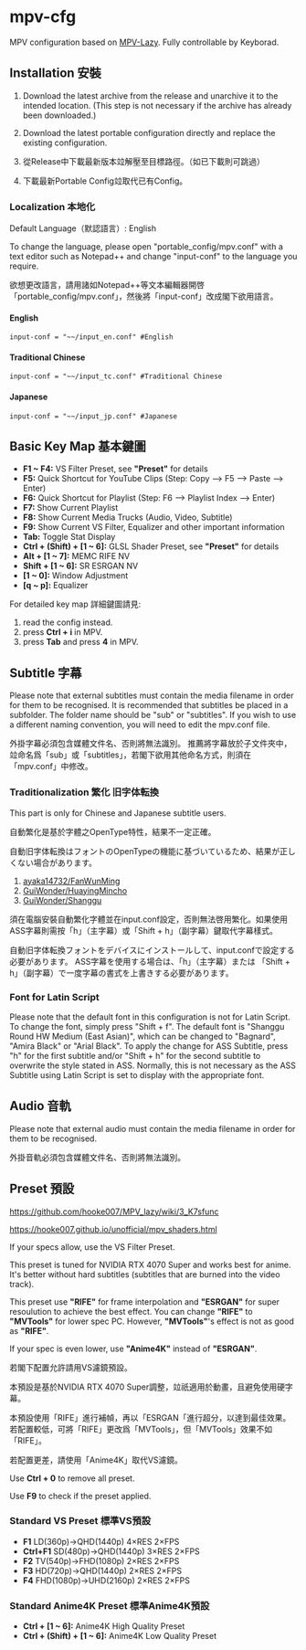 # mpv-cfg
MPV configuration based on [MPV-Lazy](https://github.com/hooke007/MPV_lazy). Fully controllable by Keyborad.

## Installation 安裝
1. Download the latest archive from the release and unarchive it to the intended location. (This step is not necessary if the archive has already been downloaded.)
2. Download the latest portable configuration directly and replace the existing configuration.
  
1. 從Release中下載最新版本竝解壓至目標路徑。（如已下載則可跳過）
2. 下載最新Portable Config竝取代已有Config。

### Localization 本地化
Default Language（默認語言）: English

To change the language, please open "portable_config/mpv.conf" with a text editor such as Notepad++ and change "input-conf" to the language you require.

欲想更改語言，請用諸如Notepad++等文本編輯器開啓「portable_config/mpv.conf」，然後將「input-conf」改成閣下欲用語言。

#### English
```
input-conf = "~~/input_en.conf" #English
```

#### Traditional Chinese
```
input-conf = "~~/input_tc.conf" #Traditional Chinese
```

#### Japanese
```
input-conf = "~~/input_jp.conf" #Japanese
```

## Basic Key Map 基本鍵圖
- **F1 ~ F4:** VS Filter Preset, see **"Preset"** for details
- **F5:** Quick Shortcut for YouTube Clips (Step: Copy --> F5 --> Paste --> Enter)
- **F6:** Quick Shortcut for Playlist (Step: F6 --> Playlist Index --> Enter)
- **F7:** Show Current Playlist
- **F8:** Show Current Media Trucks (Audio, Video, Subtitle)
- **F9:** Show Current VS Filter, Equalizer and other important information
- **Tab:** Toggle Stat Display
- **Ctrl + (Shift) + [1 ~ 6]:** GLSL Shader Preset, see **"Preset"** for details
- **Alt + [1 ~ 7]:** MEMC RIFE NV
- **Shift + [1 ~ 6]:** SR ESRGAN NV
- **[1 ~ 0]:** Window Adjustment
- **[q ~ p]:** Equalizer

For detailed key map 詳細鍵圖請見:
1. read the config instead.
2. press **Ctrl + i** in MPV.
3. press **Tab** and press **4** in MPV.

## Subtitle 字幕
Please note that external subtitles must contain the media filename in order for them to be recognised.
It is recommended that subtitles be placed in a subfolder. The folder name should be "sub" or "subtitles". If you wish to use a different naming convention, you will need to edit the mpv.conf file.

外掛字幕必須包含媒體文件名、否則將無法識別。
推薦將字幕放於子文件夾中，竝命名爲「sub」或「subtitles」，若閣下欲用其他命名方式，則須在「mpv.conf」中修改。

### Traditionalization 繁化 旧字体転換
This part is only for Chinese and Japanese subtitle users.

自動繁化是基於字體之OpenType特性，結果不一定正確。

自動旧字体転換はフォントのOpenTypeの機能に基づいているため、結果が正しくない場合があります。
1. [ayaka14732/FanWunMing](https://github.com/ayaka14732/FanWunMing)
2. [GuiWonder/HuayingMincho](https://github.com/GuiWonder/HuayingMincho)
3. [GuiWonder/Shanggu](https://github.com/GuiWonder/Shanggu)

須在電腦安裝自動繁化字體並在input.conf設定，否則無法啓用繁化。如果使用ASS字幕則需按「h」（主字幕）或「Shift + h」（副字幕）鍵取代字幕樣式。

自動旧字体転換フォントをデバイスにインストールして、input.confで設定する必要があります。 ASS字幕を使用する場合は、「h」（主字幕）または 「Shift + h」（副字幕）で一度字幕の書式を上書きする必要があります。

### Font for Latin Script
Please note that the default font in this configuration is not for Latin Script. To change the font, simply press "Shift + f". The default font is "Shanggu Round HW Medium (East Asian)", which can be changed to "Bagnard", "Amira Black" or "Arial Black".
To apply the change for ASS Subtitle, press "h" for the first subtitle and/or "Shift + h" for the second subtitle to overwrite the style stated in ASS. Normally, this is not necessary as the ASS Subtitle using Latin Script is set to display with the appropriate font.

## Audio 音軌
Please note that external audio must contain the media filename in order for them to be recognised.

外掛音軌必須包含媒體文件名、否則將無法識別。

## Preset 預設
https://github.com/hooke007/MPV_lazy/wiki/3_K7sfunc

https://hooke007.github.io/unofficial/mpv_shaders.html

If your specs allow, use the VS Filter Preset.

This preset is tuned for NVIDIA RTX 4070 Super and works best for anime. It's better without hard subtitles (subtitles that are burned into the video track).

This preset use **"RIFE"** for frame interpolation and **"ESRGAN"** for super resoulution to achieve the best effect.
You can change **"RIFE"** to **"MVTools"** for lower spec PC. However, **"MVTools"**'s effect is not as good as **"RIFE"**.

If your spec is even lower, use **"Anime4K"** instead of **"ESRGAN"**.

若閣下配置允許請用VS濾鏡預設。

本預設是基於NVIDIA RTX 4070 Super調整，竝祇適用於動畫，且避免使用硬字幕。

本預設使用「RIFE」進行補幀，再以「ESRGAN「進行超分，以達到最佳效果。
若配置較低，可將「RIFE」更改爲「MVTools」，但「MVTools」效果不如「RIFE」。

若配置更差，請使用「Anime4K」取代VS濾鏡。

Use **Ctrl + 0** to remove all preset.

Use **F9** to check if the preset applied.

### Standard VS Preset 標準VS預設
- **F1** LD(360p)→QHD(1440p) 4×RES 2×FPS
- **Ctrl+F1** SD(480p)→QHD(1440p) 3×RES 2×FPS
- **F2** TV(540p)→FHD(1080p) 2×RES 2×FPS
- **F3** HD(720p)→QHD(1440p) 2×RES 2×FPS
- **F4** FHD(1080p)→UHD(2160p) 2×RES 2×FPS

### Standard Anime4K Preset 標準Anime4K預設
- **Ctrl + [1 ~ 6]:** Anime4K High Quality Preset
- **Ctrl + (Shift) + [1 ~ 6]:** Anime4K Low Quality Preset
